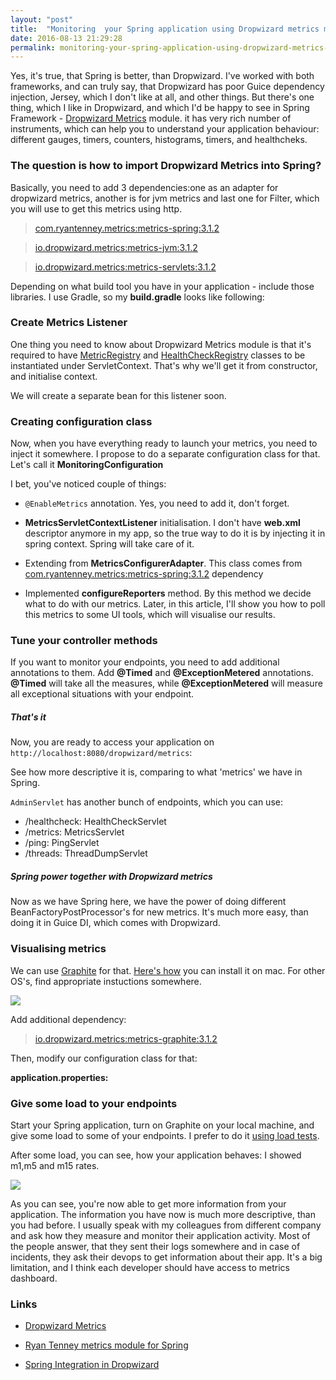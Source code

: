 ```yaml
---
layout: "post"
title:  "Monitoring  your Spring application using Dropwizard metrics module"
date: 2016-08-13 21:29:28
permalink: monitoring-your-spring-application-using-dropwizard-metrics-module
---
```



Yes, it's true, that Spring is better, than Dropwizard. I've worked with both frameworks, and can truly say, that Dropwizard has poor Guice dependency injection, Jersey, which I don't like at all, and other things. But there's one thing, which I like in Dropwizard, and which I'd be happy to see in Spring Framework - [Dropwizard Metrics](http://metrics.dropwizard.io/3.1.0/) module. it has very rich number of instruments, which can help you to understand your application behaviour: different gauges, timers, counters, histograms, timers, and healthcheks.

### <a href="#thequestion" name="thequestion"><i class="anchor fa fa-link" aria-hidden="true"></i></a> The question is how to import Dropwizard Metrics into Spring? 

Basically, you need to add 3 dependencies:one as an adapter for dropwizard metrics, another is for jvm metrics and last one for Filter, which you will use to get this metrics using http.

> [com.ryantenney.metrics:metrics-spring:3.1.2](https://www.google.com.ua/search?q=com.ryantenney.metrics%3Ametrics-spring%3A3.1.2&oq=com.ryantenney.metrics%3Ametrics-spring%3A3.1.2&aqs=chrome..69i57.248j0j7&sourceid=chrome&ie=UTF-8)

> [io.dropwizard.metrics:metrics-jvm:3.1.2](https://mvnrepository.com/artifact/io.dropwizard.metrics/metrics-jvm/3.1.2)

> [io.dropwizard.metrics:metrics-servlets:3.1.2](https://mvnrepository.com/artifact/io.dropwizard.metrics/metrics-servlets/3.1.0)

Depending on what build tool you have in your application - include those libraries. I use Gradle, so my **build.gradle** looks like following: 

<script src="https://gist.github.com/ivanursul/5da9a51ec38d31635aa16b4522a40ad7.js"></script>

### <a href="#metricsListener" name="metricsListener"><i class="anchor fa fa-link" aria-hidden="true"></i></a> Create Metrics Listener 

One thing you need to know about Dropwizard Metrics module is that it's required to have [MetricRegistry](http://metrics.dropwizard.io/3.1.0/apidocs/com/codahale/metrics/MetricRegistry.html) and [HealthCheckRegistry](http://metrics.dropwizard.io/3.1.0/apidocs/com/codahale/metrics/health/HealthCheckRegistry.html) classes to be instantiated under ServletContext. That's why we'll get it from constructor, and initialise context.

<script src="https://gist.github.com/ivanursul/e8301df33eebd9a2d3631db7f5cb0e8b.js"></script>

We will create a separate bean for this listener soon.

### <a href="#configclass" name="configclass"><i class="anchor fa fa-link" aria-hidden="true"></i></a> Creating configuration class 

Now, when you have everything ready to launch your metrics, you need to inject it somewhere. I propose to do a separate configuration class for that. Let's call it **MonitoringConfiguration**

<script src="https://gist.github.com/ivanursul/2c056cfa657db78412a3aa6cfb6279fa.js"></script>

I bet, you've noticed couple of things:

* `@EnableMetrics` annotation. Yes, you need to add it, don't forget.

* **MetricsServletContextListener** initialisation. I don't have **web.xml** descriptor anymore in my app, so the true way to do it is by injecting it in spring context. Spring will take care of it.

* Extending from **MetricsConfigurerAdapter**. This class comes from [com.ryantenney.metrics:metrics-spring:3.1.2](https://www.google.com.ua/search?q=com.ryantenney.metrics%3Ametrics-spring%3A3.1.2&oq=com.ryantenney.metrics%3Ametrics-spring%3A3.1.2&aqs=chrome..69i57.248j0j7&sourceid=chrome&ie=UTF-8) dependency

* Implemented **configureReporters** method. By this method we decide what to do with our metrics. Later, in this article, I'll show you how to poll this metrics to some UI tools, which will visualise our results.

### <a href="#tunecontroller" name="tunecontroller"><i class="anchor fa fa-link" aria-hidden="true"></i></a> Tune your controller methods 

If you want to monitor your endpoints, you need to add additional annotations to them. Add **@Timed** and **@ExceptionMetered** annotations. **@Timed** will take all the measures, while **@ExceptionMetered** will measure all exceptional situations with your endpoint.

<script src="https://gist.github.com/ivanursul/738d3af3567588139de2bfad50db6190.js"></script>

##### That's it

Now, you are ready to access your application on `http://localhost:8080/dropwizard/metrics`:

<script src="https://gist.github.com/ivanursul/ec73821fa78b61e4c7c412b504ed7a2d.js"></script>

See how more descriptive it is, comparing to what 'metrics' we have in Spring.

`AdminServlet` has another bunch of endpoints, which you can use:

* /healthcheck: HealthCheckServlet
* /metrics: MetricsServlet
* /ping: PingServlet
* /threads: ThreadDumpServlet

##### Spring power together with Dropwizard metrics <a href="#springpower" name="springpower"><i class="anchor fa fa-link" aria-hidden="true"></i></a>

Now as we have Spring here, we have the power of doing different BeanFactoryPostProcessor's for new metrics. It's much more easy, than doing it in Guice DI, which comes with Dropwizard. 

### <a href="#visualising" name="visualising"><i class="anchor fa fa-link" aria-hidden="true"></i></a> Visualising metrics 

We can use [Graphite](https://graphiteapp.org) for that. [Here's how](https://gist.github.com/relaxdiego/7539911) you can install it on mac. For other OS's, find appropriate instuctions somewhere.

![](https://lh6.ggpht.com/-Hb-nvEzQjk8/UUndShnqRKI/AAAAAAAAQP4/tznXzGXcUE0/image_thumb%25255B2%25255D.png?imgmax=800)

Add additional dependency:

> [io.dropwizard.metrics:metrics-graphite:3.1.2](https://mvnrepository.com/artifact/io.dropwizard.metrics/metrics-graphite/3.1.2)

Then, modify our configuration class for that:

<script src="https://gist.github.com/ivanursul/b54ea49881ed1a086192214a9e0e2b0a.js"></script>

**application.properties:**

<script src="https://gist.github.com/ivanursul/6401380148075ef919667ceaf65024dc.js"></script>

### <a href="#load" name="load"><i class="anchor fa fa-link" aria-hidden="true"></i></a> Give some load to your endpoints 

Start your Spring application, turn on Graphite on your local machine, and give some load to some of your endpoints. I prefer to do it [using load tests](http://ivanursul.com/performance-testing-explained/).

After some load, you can see, how your application behaves: I showed m1,m5 and m15 rates.

![](assets/images/Screen-Shot-2016-08-13-at-9-21-23-PM.png)

As you can see, you're now able to get more information from your application. The information you have now is much more descriptive, than you had before. I usually speak with my colleagues from different company and ask how they measure and monitor their application activity. Most of the people answer, that they sent their logs somewhere and in case of incidents, they ask their devops to get information about their app. It's a big limitation, and I think each developer should have access to metrics dashboard.

### <a href="#links" name="links"><i class="anchor fa fa-link" aria-hidden="true"></i></a> Links 

* [Dropwizard Metrics](http://metrics.dropwizard.io/3.1.0/)

* [Ryan Tenney metrics module for Spring](http://metrics.ryantenney.com/)

* [Spring Integration in Dropwizard](http://metrics.dropwizard.io/2.2.0/manual/spring/)


